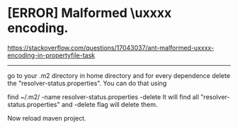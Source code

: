 # [ERROR] Malformed \uxxxx encoding.

https://stackoverflow.com/questions/17043037/ant-malformed-uxxxx-encoding-in-propertyfile-task

---

go to your .m2 directory in home directory and for every dependence delete the "resolver-status.properties". You can do that using

find ~/.m2/ -name resolver-status.properties -delete
It will find all "resolver-status.properties" and -delete flag will delete them.

Now reload maven project.